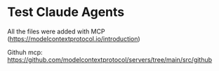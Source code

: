 # Test Claude Agents

All the files were added with MCP (https://modelcontextprotocol.io/introduction)

Githuh mcp: https://github.com/modelcontextprotocol/servers/tree/main/src/github
